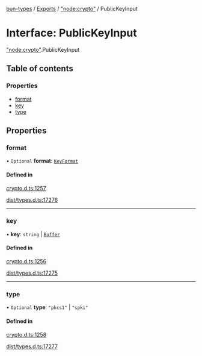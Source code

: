 [bun-types](../README.md) / [Exports](../modules.md) / ["node:crypto"](../modules/node_crypto_.md) / PublicKeyInput

# Interface: PublicKeyInput

["node:crypto"](../modules/node_crypto_.md).PublicKeyInput

## Table of contents

### Properties

- [format](node_crypto_.PublicKeyInput.md#format)
- [key](node_crypto_.PublicKeyInput.md#key)
- [type](node_crypto_.PublicKeyInput.md#type)

## Properties

### format

• `Optional` **format**: [`KeyFormat`](../modules/crypto_.md#keyformat)

#### Defined in

[crypto.d.ts:1257](https://github.com/valgaze/bun-types/blob/5e53f27/crypto.d.ts#L1257)

[dist/types.d.ts:17276](https://github.com/valgaze/bun-types/blob/5e53f27/dist/types.d.ts#L17276)

___

### key

• **key**: `string` \| [`Buffer`](../modules/buffer_.md#buffer)

#### Defined in

[crypto.d.ts:1256](https://github.com/valgaze/bun-types/blob/5e53f27/crypto.d.ts#L1256)

[dist/types.d.ts:17275](https://github.com/valgaze/bun-types/blob/5e53f27/dist/types.d.ts#L17275)

___

### type

• `Optional` **type**: ``"pkcs1"`` \| ``"spki"``

#### Defined in

[crypto.d.ts:1258](https://github.com/valgaze/bun-types/blob/5e53f27/crypto.d.ts#L1258)

[dist/types.d.ts:17277](https://github.com/valgaze/bun-types/blob/5e53f27/dist/types.d.ts#L17277)
